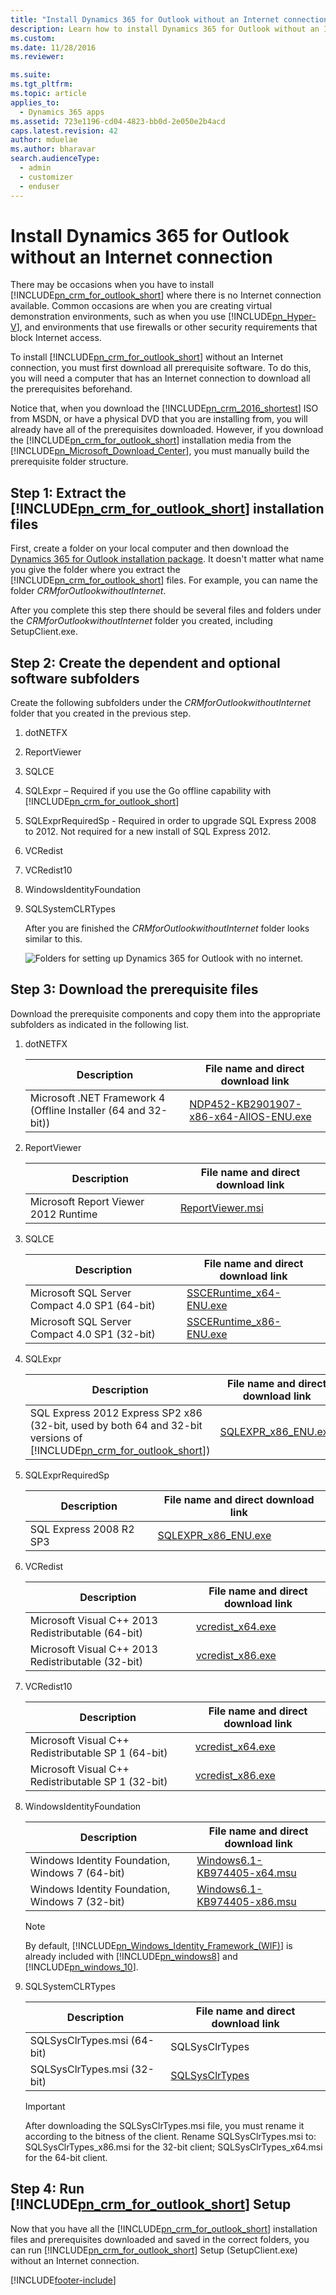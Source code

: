 ```yaml
---
title: "Install Dynamics 365 for Outlook without an Internet connection | MicrosoftDocs"
description: Learn how to install Dynamics 365 for Outlook without an Internet connection, such as a virtual demonstration environment.
ms.custom:
ms.date: 11/28/2016
ms.reviewer:

ms.suite:
ms.tgt_pltfrm:
ms.topic: article
applies_to: 
  - Dynamics 365 apps 
ms.assetid: 723e1196-cd04-4823-bb0d-2e050e2b4acd
caps.latest.revision: 42
author: mduelae
ms.author: bharavar
search.audienceType:
  - admin
  - customizer
  - enduser
---
```

# Install Dynamics 365 for Outlook without an Internet connection
There may be occasions when you have to install [!INCLUDE[pn_crm_for_outlook_short](../../includes/pn-crm-for-outlook-short.md)] where there is no Internet connection available. Common occasions are when you are creating virtual demonstration environments, such as when you use [!INCLUDE[pn_Hyper-V](../../includes/pn-hyper-v.md)], and environments that use firewalls or other security requirements that block Internet access.

 To install [!INCLUDE[pn_crm_for_outlook_short](../../includes/pn-crm-for-outlook-short.md)] without an Internet connection, you must first download all prerequisite software. To do this, you will need a computer that has an Internet connection to download all the prerequisites beforehand.

 Notice that, when you download the [!INCLUDE[pn_crm_2016_shortest](../../includes/pn-crm-2016-shortest.md)] ISO from MSDN, or have a physical DVD that you are installing from, you will already have all of the prerequisites downloaded. However, if you download the [!INCLUDE[pn_crm_for_outlook_short](../../includes/pn-crm-for-outlook-short.md)] installation media from the [!INCLUDE[pn_Microsoft_Download_Center](../../includes/pn-microsoft-download-center.md)], you must manually build the prerequisite folder structure.

<a name="BKMK_1_create_redist"></a>
## Step 1: Extract the [!INCLUDE[pn_crm_for_outlook_short](../../includes/pn-crm-for-outlook-short.md)] installation files
 First, create a folder on your local computer and then download the [Dynamics 365 for Outlook installation package](https://www.microsoft.com/download/details.aspx?id=50370). It doesn't matter what name you give the folder where you extract the [!INCLUDE[pn_crm_for_outlook_short](../../includes/pn-crm-for-outlook-short.md)] files.  For example, you can name the folder *CRMforOutlookwithoutInternet*.

 After you complete this step there should be several files and folders under the *CRMforOutlookwithoutInternet* folder you created,  including SetupClient.exe.

<a name="BKMK_2createSub"></a>
## Step 2: Create the dependent and optional software subfolders
 Create the following subfolders under the *CRMforOutlookwithoutInternet* folder that you created in the previous step.

1. dotNETFX

2. ReportViewer

3. SQLCE

4. SQLExpr – Required if you use the Go offline capability with [!INCLUDE[pn_crm_for_outlook_short](../../includes/pn-crm-for-outlook-short.md)]

5. SQLExprRequiredSp - Required in order to upgrade SQL Express 2008 to 2012. Not required for a new install of SQL Express 2012.

6. VCRedist

7. VCRedist10

8. WindowsIdentityFoundation

9. SQLSystemCLRTypes

   After you are finished the  *CRMforOutlookwithoutInternet* folder looks similar to this.

   ![Folders for setting up Dynamics 365 for Outlook with no internet.](../media/itpro-crm-for-outlook-no-internet-setup.png "Folders for setting up Dynamics 365 for Outlook with no internet")

<a name="BKMK_3download"></a>
## Step 3: Download the prerequisite files
 Download the prerequisite components and copy them into the appropriate subfolders as indicated in the following list.

1. dotNETFX


   |                          Description                           |                            File name and direct download link                             |
   |----------------------------------------------------------------|-------------------------------------------------------------------------------------------|
   | Microsoft .NET Framework 4 (Offline Installer (64 and 32-bit)) | [NDP452-KB2901907-x86-x64-AllOS-ENU.exe](https://go.microsoft.com/fwlink/p/?LinkId=328855) |


2. ReportViewer


   |             Description              |                 File name and direct download link                  |
   |--------------------------------------|---------------------------------------------------------------------|
   | Microsoft Report Viewer 2012 Runtime | [ReportViewer.msi](https://go.microsoft.com/fwlink/p/?LinkId=390736) |


3. SQLCE


   |                  Description                  |                     File name and direct download link                     |
   |-----------------------------------------------|----------------------------------------------------------------------------|
   | Microsoft SQL Server Compact 4.0 SP1 (64-bit) | [SSCERuntime_x64-ENU.exe](https://go.microsoft.com/fwlink/p/?LinkId=253118) |
   | Microsoft SQL Server Compact 4.0 SP1 (32-bit) | [SSCERuntime_x86-ENU.exe](https://go.microsoft.com/fwlink/p/?LinkId=253117) |


4. SQLExpr


   |                                                                            Description                                                                             |                   File name and direct download link                   |
   |--------------------------------------------------------------------------------------------------------------------------------------------------------------------|------------------------------------------------------------------------|
   | SQL Express 2012 Express SP2 x86 (32-bit, used by both 64 and 32-bit versions of [!INCLUDE[pn_crm_for_outlook_short](../../includes/pn-crm-for-outlook-short.md)]) | [SQLEXPR_x86_ENU.exe](https://go.microsoft.com/fwlink/p/?LinkId=403076) |


5. SQLExprRequiredSp


   |       Description       |                   File name and direct download link                   |
   |-------------------------|------------------------------------------------------------------------|
   | SQL Express 2008 R2 SP3 | [SQLEXPR_x86_ENU.exe](https://go.microsoft.com/fwlink/p/?LinkId=403077) |


6. VCRedist


   |                    Description                     |                 File name and direct download link                  |
   |----------------------------------------------------|---------------------------------------------------------------------|
   | Microsoft Visual C++ 2013 Redistributable (64-bit) | [vcredist_x64.exe](https://go.microsoft.com/fwlink/p/?LinkId=402059) |
   | Microsoft Visual C++ 2013 Redistributable (32-bit) | [vcredist_x86.exe](https://go.microsoft.com/fwlink/p/?LinkId=402042) |


7. VCRedist10


   |                    Description                     |                 File name and direct download link                  |
   |----------------------------------------------------|---------------------------------------------------------------------|
   | Microsoft Visual C++ Redistributable SP 1 (64-bit) | [vcredist_x64.exe](https://go.microsoft.com/fwlink/p/?LinkId=404264) |
   | Microsoft Visual C++ Redistributable SP 1 (32-bit) | [vcredist_x86.exe](https://go.microsoft.com/fwlink/p/?LinkId=404261) |


8. WindowsIdentityFoundation

   |Description|File name and direct download link|
   |-----------------|----------------------------------------|
   |Windows Identity Foundation, Windows 7 (64-bit)|[Windows6.1-KB974405-x64.msu](https://go.microsoft.com/fwlink/p/?LinkId=190780)|
   |Windows Identity Foundation, Windows 7 (32-bit)|[Windows6.1-KB974405-x86.msu](https://go.microsoft.com/fwlink/p/?LinkId=190781)|

   > [!NOTE]
   >  By default, [!INCLUDE[pn_Windows_Identity_Framework_(WIF)](../../includes/pn-windows-identity-framework-wif.md)] is already included with [!INCLUDE[pn_windows8](../../includes/pn-windows8.md)] and [!INCLUDE[pn_windows_10](../../includes/pn-windows-10.md)].

9. SQLSystemCLRTypes

    |Description|File name and direct download link|
    |-----------------|----------------------------------------|
    |SQLSysClrTypes.msi (64-bit)|SQLSysClrTypes|
    |SQLSysClrTypes.msi (32-bit)|[SQLSysClrTypes](https://go.microsoft.com/fwlink/p/?LinkId=390735)|

    > [!IMPORTANT]
    >  After downloading the SQLSysClrTypes.msi file, you must rename it according to the bitness of the client. Rename SQLSysClrTypes.msi to: SQLSysClrTypes_x86.msi for the 32-bit client; SQLSysClrTypes_x64.msi for the 64-bit client.

<a name="BKMK_4RunSetup"></a>
## Step 4: Run [!INCLUDE[pn_crm_for_outlook_short](../../includes/pn-crm-for-outlook-short.md)] Setup
 Now that you have all the [!INCLUDE[pn_crm_for_outlook_short](../../includes/pn-crm-for-outlook-short.md)] installation files and prerequisites downloaded and saved in the correct folders, you can run [!INCLUDE[pn_crm_for_outlook_short](../../includes/pn-crm-for-outlook-short.md)] Setup (SetupClient.exe) without an Internet connection.



[!INCLUDE[footer-include](../../includes/footer-banner.md)]
